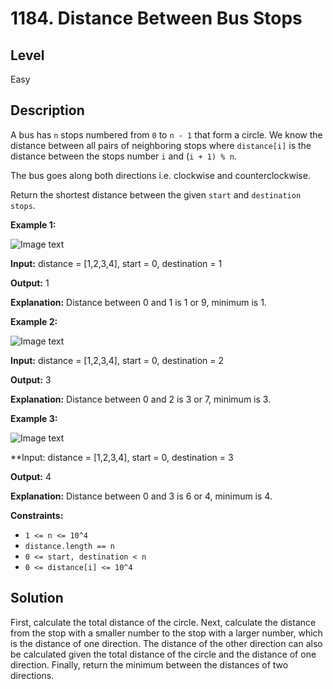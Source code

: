 # 1184. Distance Between Bus Stops
## Level
Easy

## Description
A bus has `n` stops numbered from `0` to `n - 1` that form a circle. We know the distance between all pairs of neighboring stops where `distance[i]` is the distance between the stops number `i` and (`i + 1) % n`.

The bus goes along both directions i.e. clockwise and counterclockwise.

Return the shortest distance between the given `start` and `destination stops`.

**Example 1:**

![Image text](https://assets.leetcode.com/uploads/2019/09/03/untitled-diagram-1.jpg)

**Input:** distance = [1,2,3,4], start = 0, destination = 1

**Output:** 1

**Explanation:** Distance between 0 and 1 is 1 or 9, minimum is 1.

**Example 2:**

![Image text](https://assets.leetcode.com/uploads/2019/09/03/untitled-diagram-1-1.jpg)

**Input:** distance = [1,2,3,4], start = 0, destination = 2

**Output:** 3

**Explanation:** Distance between 0 and 2 is 3 or 7, minimum is 3.

**Example 3:**

![Image text](https://assets.leetcode.com/uploads/2019/09/03/untitled-diagram-1-2.jpg)

**Input: distance = [1,2,3,4], start = 0, destination = 3

**Output:** 4

**Explanation:** Distance between 0 and 3 is 6 or 4, minimum is 4.

**Constraints:**

* `1 <= n <= 10^4`
* `distance.length == n`
* `0 <= start, destination < n`
* `0 <= distance[i] <= 10^4`

## Solution
First, calculate the total distance of the circle. Next, calculate the distance from the stop with a smaller number to the stop with a larger number, which is the distance of one direction. The distance of the other direction can also be calculated given the total distance of the circle and the distance of one direction. Finally, return the minimum between the distances of two directions.
